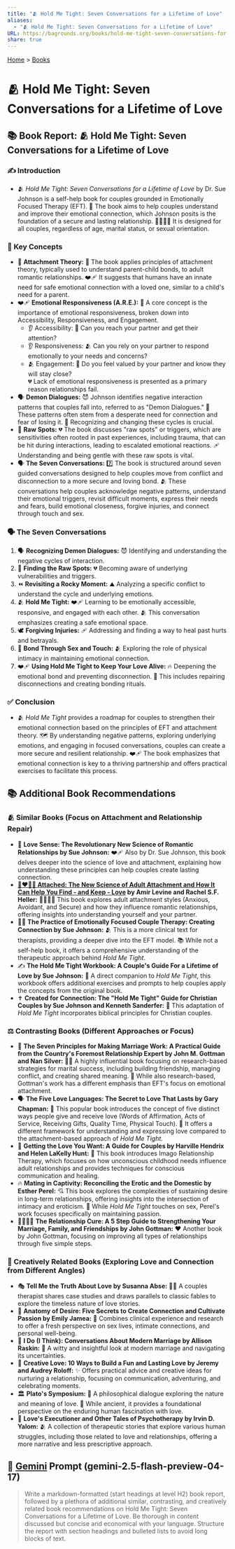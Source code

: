 ```yaml
---
title: "🫂 Hold Me Tight: Seven Conversations for a Lifetime of Love"
aliases:
  - "🫂 Hold Me Tight: Seven Conversations for a Lifetime of Love"
URL: https://bagrounds.org/books/hold-me-tight-seven-conversations-for-a-lifetime-of-love
share: true
---
```

[Home](../index.md) > [Books](./index.md)  
# 🫂 Hold Me Tight: Seven Conversations for a Lifetime of Love  
## 📚 Book Report: 🫂 Hold Me Tight: Seven Conversations for a Lifetime of Love  
  
### ✍️ Introduction  
  
* 🫂 *Hold Me Tight: Seven Conversations for a Lifetime of Love* by Dr. Sue Johnson is a self-help book for couples grounded in Emotionally Focused Therapy (EFT). 💖 The book aims to help couples understand and improve their emotional connection, which Johnson posits is the foundation of a secure and lasting relationship. 👨‍👩‍👧‍👦 It is designed for all couples, regardless of age, marital status, or sexual orientation.  
  
### 🔑 Key Concepts  
  
* 🔗 **Attachment Theory:** 👶 The book applies principles of attachment theory, typically used to understand parent-child bonds, to adult romantic relationships. ❤️‍🩹 It suggests that humans have an innate need for safe emotional connection with a loved one, similar to a child's need for a parent.  
* ❤️‍🩹 **Emotional Responsiveness (A.R.E.):** 🎯 A core concept is the importance of emotional responsiveness, broken down into Accessibility, Responsiveness, and Engagement.  
    * 👂 Accessibility: 🤝 Can you reach your partner and get their attention?  
    * 👂 Responsiveness: 🫂 Can you rely on your partner to respond emotionally to your needs and concerns?  
    * 🫂 Engagement: 🥰 Do you feel valued by your partner and know they will stay close?  
    💔 Lack of emotional responsiveness is presented as a primary reason relationships fail.  
* 🗣️ **Demon Dialogues:** 😈 Johnson identifies negative interaction patterns that couples fall into, referred to as "Demon Dialogues." 🔄 These patterns often stem from a desperate need for connection and fear of losing it. 🔑 Recognizing and changing these cycles is crucial.  
* 🤕 **Raw Spots:** 💔 The book discusses "raw spots" or triggers, which are sensitivities often rooted in past experiences, including trauma, that can be hit during interactions, leading to escalated emotional reactions. 🩹 Understanding and being gentle with these raw spots is vital.  
* 🗣️ **The Seven Conversations:** 7️⃣ The book is structured around seven guided conversations designed to help couples move from conflict and disconnection to a more secure and loving bond. 🫂 These conversations help couples acknowledge negative patterns, understand their emotional triggers, revisit difficult moments, express their needs and fears, build emotional closeness, forgive injuries, and connect through touch and sex.  
  
### 🗣️ The Seven Conversations  
  
1. 🗣️ **Recognizing Demon Dialogues:** 😈 Identifying and understanding the negative cycles of interaction.  
2. 🤕 **Finding the Raw Spots:** 💔 Becoming aware of underlying vulnerabilities and triggers.  
3. ⏪ **Revisiting a Rocky Moment:** ⛰️ Analyzing a specific conflict to understand the cycle and underlying emotions.  
4. 🫂 **Hold Me Tight:** ❤️‍🩹 Learning to be emotionally accessible, responsive, and engaged with each other. 🫂 This conversation emphasizes creating a safe emotional space.  
5. 🕊️ **Forgiving Injuries:** 🩹 Addressing and finding a way to heal past hurts and betrayals.  
6. 💋 **Bond Through Sex and Touch:** 🫂 Exploring the role of physical intimacy in maintaining emotional connection.  
7. ❤️‍🩹 **Using Hold Me Tight to Keep Your Love Alive:** 🔥 Deepening the emotional bond and preventing disconnection. 🔌 This includes repairing disconnections and creating bonding rituals.  
  
### ✅ Conclusion  
  
* 🫂 *Hold Me Tight* provides a roadmap for couples to strengthen their emotional connection based on the principles of EFT and attachment theory. 🗺️ By understanding negative patterns, exploring underlying emotions, and engaging in focused conversations, couples can create a more secure and resilient relationship. ❤️‍🩹 The book emphasizes that emotional connection is key to a thriving partnership and offers practical exercises to facilitate this process.  
  
## 📚 Additional Book Recommendations  
  
### 🫂 Similar Books (Focus on Attachment and Relationship Repair)  
  
* 💖 **Love Sense: The Revolutionary New Science of Romantic Relationships by Sue Johnson:** ❤️‍🩹 Also by Dr. Sue Johnson, this book delves deeper into the science of love and attachment, explaining how understanding these principles can help couples create lasting connection.  
* **[🧑‍❤️‍🧑🔗 Attached: The New Science of Adult Attachment and How It Can Help You Find - and Keep - Love](./attached-the-new-science-of-adult-attachment-and-how-it-can-help-you-find-and-keep-love.md) by Amir Levine and Rachel S.F. Heller:** 👨‍👩‍👧‍👦 This book explores adult attachment styles (Anxious, Avoidant, and Secure) and how they influence romantic relationships, offering insights into understanding yourself and your partner.  
* 🧑‍⚕️ **The Practice of Emotionally Focused Couple Therapy: Creating Connection by Sue Johnson:** 🫂 This is a more clinical text for therapists, providing a deeper dive into the EFT model. 📚 While not a self-help book, it offers a comprehensive understanding of the therapeutic approach behind *Hold Me Tight*.  
* ✍️ **The Hold Me Tight Workbook: A Couple's Guide For a Lifetime of Love by Sue Johnson:** 📖 A direct companion to *Hold Me Tight*, this workbook offers additional exercises and prompts to help couples apply the concepts from the original book.  
* ✝️ **Created for Connection: The "Hold Me Tight" Guide for Christian Couples by Sue Johnson and Kenneth Sanderfer:** 🙏 This adaptation of *Hold Me Tight* incorporates biblical principles for Christian couples.  
  
### ⚖️ Contrasting Books (Different Approaches or Focus)  
  
* 🤝 **The Seven Principles for Making Marriage Work: A Practical Guide from the Country's Foremost Relationship Expert by John M. Gottman and Nan Silver:** 👨‍🏫 A highly influential book focusing on research-based strategies for marital success, including building friendship, managing conflict, and creating shared meaning. 🔬 While also research-based, Gottman's work has a different emphasis than EFT's focus on emotional attachment.  
* 🗣️ **The Five Love Languages: The Secret to Love That Lasts by Gary Chapman:** 🔑 This popular book introduces the concept of five distinct ways people give and receive love (Words of Affirmation, Acts of Service, Receiving Gifts, Quality Time, Physical Touch). 🎁 It offers a different framework for understanding and expressing love compared to the attachment-based approach of *Hold Me Tight*.  
* 🫶 **Getting the Love You Want: A Guide for Couples by Harville Hendrix and Helen LaKelly Hunt:** 🧠 This book introduces Imago Relationship Therapy, which focuses on how unconscious childhood needs influence adult relationships and provides techniques for conscious communication and healing.  
* 🔥 **Mating in Captivity: Reconciling the Erotic and the Domestic by Esther Perel:** 💘 This book explores the complexities of sustaining desire in long-term relationships, offering insights into the intersection of intimacy and eroticism. 💋 While *Hold Me Tight* touches on sex, Perel's work focuses specifically on maintaining passion.  
* 👨‍👩‍👧‍👦 **The Relationship Cure: A 5 Step Guide to Strengthening Your Marriage, Family, and Friendships by John Gottman:** ❤️ Another book by John Gottman, focusing on improving all types of relationships through five simple steps.  
  
### 🎨 Creatively Related Books (Exploring Love and Connection from Different Angles)  
  
* 🎭 **Tell Me the Truth About Love by Susanna Abse:** 👩‍⚕️ A couples therapist shares case studies and draws parallels to classic fables to explore the timeless nature of love stories.  
* 🎯 **Anatomy of Desire: Five Secrets to Create Connection and Cultivate Passion by Emily Jamea:** 🔬 Combines clinical experience and research to offer a fresh perspective on sex lives, intimate connections, and personal well-being.  
* 💍 **I Do (I Think): Conversations About Modern Marriage by Allison Raskin:** 🤔 A witty and insightful look at modern marriage and navigating its uncertainties.  
* 🎉 **Creative Love: 10 Ways to Build a Fun and Lasting Love by Jeremy and Audrey Roloff:** ✨ Offers practical advice and creative ideas for nurturing a relationship, focusing on communication, adventuring, and celebrating moments.  
* 🏛️ **Plato's Symposium:** 📜 A philosophical dialogue exploring the nature and meaning of love. 🤔 While ancient, it provides a foundational perspective on the enduring human fascination with love.  
* 📖 **Love's Executioner and Other Tales of Psychotherapy by Irvin D. Yalom:** 🫂 A collection of therapeutic stories that explore various human struggles, including those related to love and relationships, offering a more narrative and less prescriptive approach.  
  
## 💬 [Gemini](../software/gemini.md) Prompt (gemini-2.5-flash-preview-04-17)  
> Write a markdown-formatted (start headings at level H2) book report, followed by a plethora of additional similar, contrasting, and creatively related book recommendations on Hold Me Tight: Seven Conversations for a Lifetime of Love. Be thorough in content discussed but concise and economical with your language. Structure the report with section headings and bulleted lists to avoid long blocks of text.